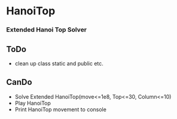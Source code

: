 # HanoiTop
### Extended Hanoi Top Solver

## ToDo
- clean up class static and public etc.

## CanDo
- Solve Extended HanoiTop(move<=1e8, Top<=30, Column<=10)
- Play HanoiTop
- Print HanoiTop movement to console

